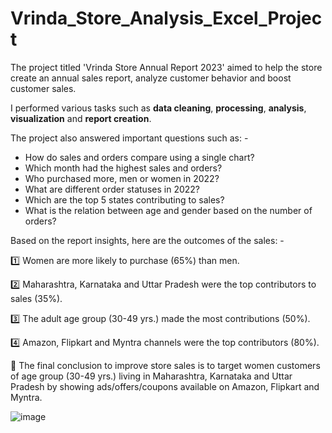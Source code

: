 # Vrinda_Store_Analysis_Excel_Project

  The project titled 'Vrinda Store Annual Report 2023' aimed to help the store create an annual sales report, analyze customer behavior and boost customer sales.

I performed various tasks such as **data cleaning**, **processing**, **analysis**, **visualization** and **report creation**.

The project also answered important questions such as: -
- How do sales and orders compare using a single chart?
- Which month had the highest sales and orders?
- Who purchased more, men or women in 2022?
- What are different order statuses in 2022?
- Which are the top 5 states contributing to sales?
- What is the relation between age and gender based on the number of orders?

 Based on the report insights, here are the outcomes of the sales: -

 1️⃣ Women are more likely to purchase (65%) than men.
 
 2️⃣ Maharashtra, Karnataka and Uttar Pradesh were the top contributors to sales (35%).
 
 3️⃣ The adult age group (30-49 yrs.) made the most contributions (50%).
 
 4️⃣ Amazon, Flipkart and Myntra channels were the top contributors (80%).

🎯 The final conclusion to improve store sales is to target women customers of age group (30-49 yrs.) living in Maharashtra, Karnataka and Uttar Pradesh by showing ads/offers/coupons available on Amazon, Flipkart and Myntra.


![image](https://github.com/Ganeshkarwa/Vrinda_Store_Analysis_Excel_Project/assets/140792447/1042db58-0893-42a7-925f-3bf4b8463efa)
